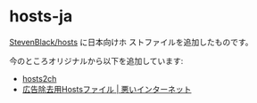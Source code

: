 hosts-ja
========

[StevenBlack/hosts](https://github.com/StevenBlack/hosts) に日本向けホ
ストファイルを追加したものです。

今のところオリジナルから以下を追加しています:

* [hosts2ch](https://sites.google.com/site/hosts2ch/)
* [広告除去用Hostsファイル | 悪いインターネット](https://warui.intaa.net/adhosts/)
